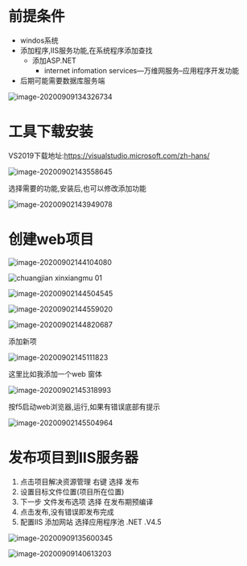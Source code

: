 # 前提条件

- windos系统
- 添加程序,IIS服务功能,在系统程序添加查找
  - 添加ASP.NET 
    - internet infomation services—万维网服务–应用程序开发功能
- 后期可能需要数据库服务端

![image-20200909134326734](https://raw.githubusercontent.com/kujin521/Typora_images/master/img/image-20200909134326734.png)

# 工具下载安装

VS2019下载地址:https://visualstudio.microsoft.com/zh-hans/

![image-20200902143558645](https://raw.githubusercontent.com/kujin521/Typora_images/master/img/image-20200902143558645.png)

选择需要的功能,安装后,也可以修改添加功能

![image-20200902143949078](https://raw.githubusercontent.com/kujin521/Typora_images/master/img/image-20200902143949078.png)

# 创建web项目

![image-20200902144104080](https://raw.githubusercontent.com/kujin521/Typora_images/master/img/image-20200902144104080.png)

![chuangjian xinxiangmu 01](https://raw.githubusercontent.com/kujin521/Typora_images/master/img/image-20200902144151640.png)

![image-20200902144504545](C:/Users/Administrator/AppData/Roaming/Typora/typora-user-images/image-20200902144504545.png)

![image-20200902144559020](https://raw.githubusercontent.com/kujin521/Typora_images/master/img/image-20200902144559020.png)

![image-20200902144820687](https://raw.githubusercontent.com/kujin521/Typora_images/master/img/image-20200902144820687.png)

添加新项

![image-20200902145111823](https://raw.githubusercontent.com/kujin521/Typora_images/master/img/image-20200902145111823.png)

这里比如我添加一个web 窗体

![image-20200902145318993](https://raw.githubusercontent.com/kujin521/Typora_images/master/img/image-20200902145318993.png)

按f5启动web浏览器,运行,如果有错误底部有提示

![image-20200902145504964](https://raw.githubusercontent.com/kujin521/Typora_images/master/img/image-20200902145504964.png)

# 发布项目到IIS服务器

1. 点击项目解决资源管理 右键 选择 发布
2. 设置目标文件位置(项目所在位置)
3. 下一步 文件发布选项 选择 在发布期预编译
4. 点击发布,没有错误即发布完成
5. 配置IIS 添加网站 选择应用程序池 .NET .V4.5

![image-20200909135600345](https://raw.githubusercontent.com/kujin521/Typora_images/master/img/image-20200909135600345.png)

![image-20200909140613203](https://raw.githubusercontent.com/kujin521/Typora_images/master/img/image-20200909140613203.png)